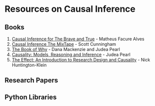 # Resources on Causal Inference
## Books
1. [Causal Inference for The Brave and True](https://matheusfacure.github.io/python-causality-handbook/landing-page.html) - Matheus Facure Alves
2. [Causal Inference The MixTape](https://mixtape.scunning.com/) - Scott Cunningham
3. [The Book of Why](http://repo.darmajaya.ac.id/5342/1/The%20book%20of%20why_%20the%20new%20science%20of%20cause%20and%20effect%20%28%20PDFDrive%20%29.pdf) - Dana Mackenzie and Judea Pearl
4. [Causality: Models, Reasoning and Inference](https://bayes.cs.ucla.edu/BOOK-2K/neuberg-review.pdf) - Judea Pearl
5. [The Effect: An Introduction to Research Design and Causality](https://theeffectbook.net/) - Nick Huntington-Klein
## Research Papers
## Python Libraries
